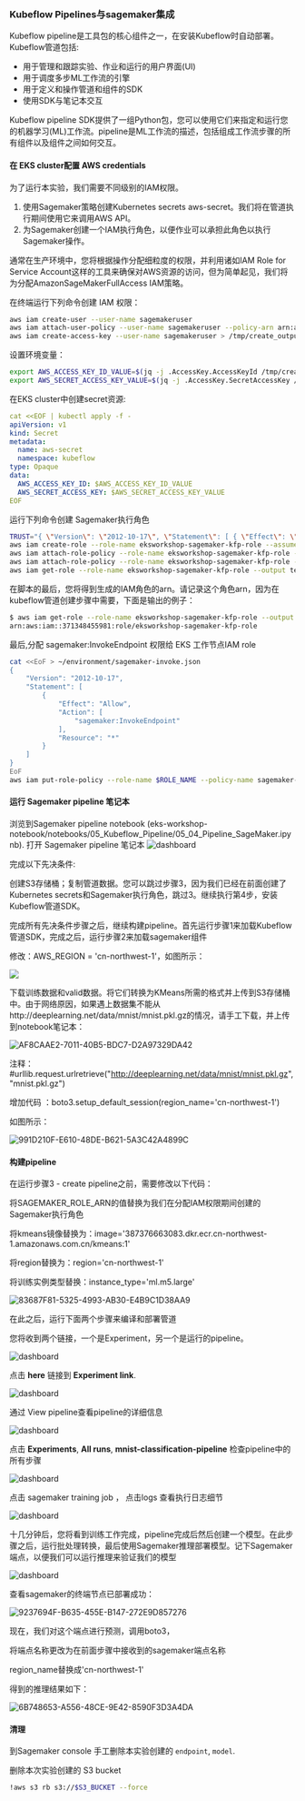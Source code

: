 ### Kubeflow Pipelines与sagemaker集成

Kubeflow pipeline是工具包的核心组件之一，在安装Kubeflow时自动部署。Kubeflow管道包括:

- 用于管理和跟踪实验、作业和运行的用户界面(UI)
- 用于调度多步ML工作流的引擎
- 用于定义和操作管道和组件的SDK
- 使用SDK与笔记本交互

Kubeflow pipeline SDK提供了一组Python包，您可以使用它们来指定和运行您的机器学习(ML)工作流。pipeline是ML工作流的描述，包括组成工作流步骤的所有组件以及组件之间如何交互。

#### 在 EKS cluster配置 AWS credentials 

为了运行本实验，我们需要不同级别的IAM权限。

1. 使用Sagemaker策略创建Kubernetes secrets aws-secret。我们将在管道执行期间使用它来调用AWS API。
2. 为Sagemaker创建一个IAM执行角色，以便作业可以承担此角色以执行Sagemaker操作。

通常在生产环境中，您将根据操作分配细粒度的权限，并利用诸如IAM Role for Service Account这样的工具来确保对AWS资源的访问，但为简单起见，我们将为分配AmazonSageMakerFullAccess IAM策略。

在终端运行下列命令创建 IAM 权限：

```bash
aws iam create-user --user-name sagemakeruser
aws iam attach-user-policy --user-name sagemakeruser --policy-arn arn:aws:iam::aws:policy/AmazonSageMakerFullAccess
aws iam create-access-key --user-name sagemakeruser > /tmp/create_output.json
```

设置环境变量：

```bash
export AWS_ACCESS_KEY_ID_VALUE=$(jq -j .AccessKey.AccessKeyId /tmp/create_output.json | base64)
export AWS_SECRET_ACCESS_KEY_VALUE=$(jq -j .AccessKey.SecretAccessKey /tmp/create_output.json | base64)
```

 在EKS cluster中创建secret资源:

```yaml
cat <<EOF | kubectl apply -f -
apiVersion: v1
kind: Secret
metadata:
  name: aws-secret
  namespace: kubeflow
type: Opaque
data:
  AWS_ACCESS_KEY_ID: $AWS_ACCESS_KEY_ID_VALUE
  AWS_SECRET_ACCESS_KEY: $AWS_SECRET_ACCESS_KEY_VALUE
EOF
```

运行下列命令创建 Sagemaker执行角色

```bash
TRUST="{ \"Version\": \"2012-10-17\", \"Statement\": [ { \"Effect\": \"Allow\", \"Principal\": { \"Service\": \"sagemaker.amazonaws.com\" }, \"Action\": \"sts:AssumeRole\" } ] }"
aws iam create-role --role-name eksworkshop-sagemaker-kfp-role --assume-role-policy-document "$TRUST"
aws iam attach-role-policy --role-name eksworkshop-sagemaker-kfp-role --policy-arn arn:aws:iam::aws:policy/AmazonSageMakerFullAccess
aws iam attach-role-policy --role-name eksworkshop-sagemaker-kfp-role --policy-arn arn:aws:iam::aws:policy/AmazonS3FullAccess
aws iam get-role --role-name eksworkshop-sagemaker-kfp-role --output text --query 'Role.Arn'
```

在脚本的最后，您将得到生成的IAM角色的arn。请记录这个角色arn，因为在kubeflow管道创建步骤中需要，下面是输出的例子：

```bash
$ aws iam get-role --role-name eksworkshop-sagemaker-kfp-role --output text --query 'Role.Arn'
arn:aws:iam::371348455981:role/eksworkshop-sagemaker-kfp-role
```

最后,分配 sagemaker:InvokeEndpoint 权限给 EKS 工作节点IAM role

```bash
cat <<EoF > ~/environment/sagemaker-invoke.json
{
    "Version": "2012-10-17",
    "Statement": [
        {
            "Effect": "Allow",
            "Action": [
                "sagemaker:InvokeEndpoint"
            ],
            "Resource": "*"
        }
    ]
}
EoF
aws iam put-role-policy --role-name $ROLE_NAME --policy-name sagemaker-invoke-for-worker --policy-document file://~/environment/sagemaker-invoke.json
```

#### 运行 Sagemaker pipeline 笔记本

 浏览到Sagemaker pipeline notebook (eks-workshop-notebook/notebooks/05_Kubeflow_Pipeline/05_04_Pipeline_SageMaker.ipynb). 打开 Sagemaker pipeline 笔记本
![dashboard](images/pipelines-view-sagemaker-notebook.png)

完成以下先决条件:

创建S3存储桶；复制管道数据。您可以跳过步骤3，因为我们已经在前面创建了Kubernetes secrets和Sagemaker执行角色，跳过3。继续执行第4步，安装Kubeflow管道SDK。

完成所有先决条件步骤之后，继续构建pipeline。首先运行步骤1来加载Kubeflow管道SDK，完成之后，运行步骤2来加载sagemaker组件

修改：AWS_REGION = 'cn-northwest-1'，如图所示：

![](images/AFFAD617-732B-4799-9B6F-A0015F219BE2.png)

下载训练数据和valid数据。将它们转换为KMeans所需的格式并上传到S3存储桶中。由于网络原因，如果遇上数据集不能从http://deeplearning.net/data/mnist/mnist.pkl.gz的情况，请手工下载，并上传到notebook笔记本：

![AF8CAAE2-7011-40B5-BDC7-D2A97329DA42](images/AF8CAAE2-7011-40B5-BDC7-D2A97329DA42.jpg)

注释：#urllib.request.urlretrieve("http://deeplearning.net/data/mnist/mnist.pkl.gz", "mnist.pkl.gz")

增加代码 ：boto3.setup_default_session(region_name='cn-northwest-1')

如图所示：

![991D210F-E610-48DE-B621-5A3C42A4899C](images/991D210F-E610-48DE-B621-5A3C42A4899C.jpg)

#### 构建pipeline

在运行步骤3 - create pipeline之前，需要修改以下代码：

将SAGEMAKER_ROLE_ARN的值替换为我们在分配IAM权限期间创建的Sagemaker执行角色

将kmeans镜像替换为：image='387376663083.dkr.ecr.cn-northwest-1.amazonaws.com.cn/kmeans:1'

将region替换为：region='cn-northwest-1'

将训练实例类型替换：instance_type='ml.m5.large'

![83687F81-5325-4993-AB30-E4B9C1D38AA9](images/83687F81-5325-4993-AB30-E4B9C1D38AA9.jpg)

在此之后，运行下面两个步骤来编译和部署管道

您将收到两个链接，一个是Experiment，另一个是运行的pipeline。

![dashboard](images/pipelines-deploy.png)

点击 **here** 链接到 **Experiment link**.

![dashboard](images/pipelines-sagemaker-experiment.png)

通过 View pipeline查看pipeline的详细信息

![dashboard](images/pipelines-sagemaker-overview.png)

点击 **Experiments**, **All runs**, **mnist-classification-pipeline** 检查pipeline中的所有步骤

![dashboard](images/pipelines-sagemaker-experiment-run.png)

点击 sagemaker training job ， 点击logs 查看执行日志细节

![dashboard](images/pipelines-run-logs.png)

十几分钟后，您将看到训练工作完成，pipeline完成后然后创建一个模型。在此步骤之后，运行批处理转换，最后使用Sagemaker推理部署模型。记下Sagemaker端点，以便我们可以运行推理来验证我们的模型

![dashboard](images/pipelines-sagemaker-endpoint.png)

查看sagemaker的终端节点已部署成功：


![9237694F-B635-455E-B147-272E9D857276](images/9237694F-B635-455E-B147-272E9D857276.jpg)

现在，我们对这个端点进行预测，调用boto3，

将端点名称更改为在前面步骤中接收到的sagemaker端点名称

region_name替换成'cn-northwest-1'

得到的推理结果如下：

![6B748653-A556-48CE-9E42-8590F3D3A4DA](images/6B748653-A556-48CE-9E42-8590F3D3A4DA.jpg)

#### 清理

到Sagemaker console 手工删除本实验创建的 `endpoint`, `model`.

删除本次实验创建的 S3 bucket

```bash
!aws s3 rb s3://$S3_BUCKET --force
```

